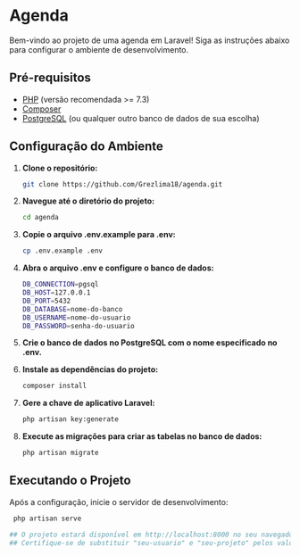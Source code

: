 # Agenda

Bem-vindo ao projeto de uma agenda em Laravel! Siga as instruções abaixo para configurar o ambiente de desenvolvimento.

## Pré-requisitos

- [PHP](https://www.php.net/) (versão recomendada >= 7.3)
- [Composer](https://getcomposer.org/)
- [PostgreSQL](https://www.postgresql.org/) (ou qualquer outro banco de dados de sua escolha)

## Configuração do Ambiente

1. **Clone o repositório:**

   ```bash
   git clone https://github.com/Grezlima18/agenda.git

2. **Navegue até o diretório do projeto:**

   ```bash
   cd agenda

3. **Copie o arquivo .env.example para .env:**

   ```bash
   cp .env.example .env

4. **Abra o arquivo .env e configure o banco de dados:**

   ```bash
   DB_CONNECTION=pgsql
   DB_HOST=127.0.0.1
   DB_PORT=5432
   DB_DATABASE=nome-do-banco
   DB_USERNAME=nome-do-usuario
   DB_PASSWORD=senha-do-usuario

5. **Crie o banco de dados no PostgreSQL com o nome especificado no .env.**

6. **Instale as dependências do projeto:**
   ```bash
   composer install

7. **Gere a chave de aplicativo Laravel:**
   ```bash
   php artisan key:generate

8. **Execute as migrações para criar as tabelas no banco de dados:**
   ```bash
   php artisan migrate

## Executando o Projeto

Após a configuração, inicie o servidor de desenvolvimento:

   ```bash
    php artisan serve

## O projeto estará disponível em http://localhost:8000 no seu navegador.
## Certifique-se de substituir "seu-usuario" e "seu-projeto" pelos valores reais do seu repositório.
